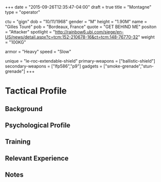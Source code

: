 +++
date = "2015-09-26T12:35:47-04:00"
draft = true
title = "Montagne"
type = "operator"

ctu = "gign"
dob = "10/11/1968"
gender = "M"
height = "1.90M"
name = "Gilles Touré"
pob = "Bordeaux, France"
quote = "GET BEHIND ME"
positon = "Attacker"
spotlight = "http://rainbow6.ubi.com/siege/en-US/news/detail.aspx?c=tcm:152-210678-16&ct=tcm:148-76770-32"
weight = "100KG"

armor = "Heavy"
speed = "Slow"

unique = "le-roc-extendable-shield"
primary-weapons = ["ballistic-shield"]
secondary-weapons = ["lfp586","p9"]
gadgets = ["smoke-grenade","stun-grenade"]
+++

# Tactical Profile

## Background

## Psychological Profile

## Training

## Relevant Experience

## Notes
